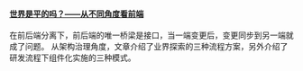 
#### [世界是平的吗？——从不同角度看前端](https://mp.weixin.qq.com/s/XZddnWD6CITtkGXNMMk5vg)
在前后端分离下，前后端的唯一桥梁是接口，当一端变更后，变更同步到另一端就成了问题。
从架构治理角度，文章介绍了业界探索的三种流程方案，另外介绍了研发流程下组件化实施的三种模式。
